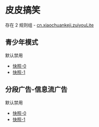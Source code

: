 # 皮皮搞笑

存在 2 规则组 - [cn.xiaochuankeji.zuiyouLite](/src/apps/cn.xiaochuankeji.zuiyouLite.ts)

## 青少年模式

默认禁用

- [快照-0](https://i.gkd.li/import/12745083)
- [快照-1](https://i.gkd.li/import/13446652)

## 分段广告-信息流广告

默认禁用

- [快照-0](https://i.gkd.li/import/13387116)
- [快照-1](https://i.gkd.li/import/13387155)
